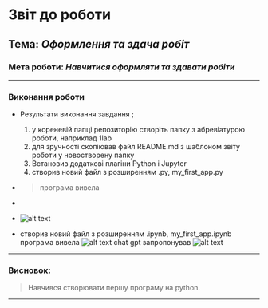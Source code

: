 # Звіт до роботи
## Тема: _Оформлення та здача робіт_
### Мета роботи: _Навчитися оформляти та здавати робіти_

---
### Виконання роботи
* Результати виконання завдання ;
    1. у кореневій папці репозиторію створіть папку з абревіатурою роботи, наприклад 1lab
    1. для зручності скопіював файл README.md з шаблоном звіту роботи у новостворену папку
    1. Встановив додаткові плагіни Python i Jupyter
    1. створив новий файл з розширенням .py, my_first_app.py
* 
    > програма вивела 

* 
    
*  ![alt text](../picture/Screenshot(52).png "Результат програми")

* створив новий файл з розширенням .ipynb,  my_first_app.ipynb
програма вивела
![alt text](../picture/Screenshot(53).png "Результат програми")
chat gpt запропонував
![alt text](../picture/Screenshot(55).png "Chat gpt")

  
---
### Висновок:
> Навчився створювати першу програму на python.

---